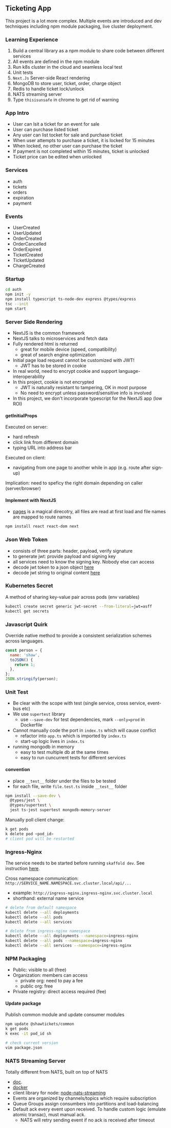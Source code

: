## Ticketing App

This project is a lot more complex. Multiple events are introduced and dev techniques including npm module packaging, live cluster deployment.

### Learning Experience

1. Build a central library as a npm module to share code between different services
2. All events are defined in the npm module
3. Run k8s cluster in the cloud and seamless local test
4. Unit tests
5. `Next.Js` Server-side React rendering
6. MongoDB to store user, ticket, order, charge object
7. Redis to handle ticket lock/unlock
8. NATS streaming server
9. Type `thisisunsafe` in chrome to get rid of warning

### App Intro

- User can lsit a ticket for an event for sale
- User can purchase listed ticket
- Any user can list tocket for sale and purchase ticket
- When user attempts to purchase a ticket, it is locked for 15 minutes
- When locked, no other user can purchase the ticket
- If payment is not completed within 15 minutes, ticket is unlocked
- Ticket price can be edited when unlocked

### Services

- auth
- tickets
- orders
- expiration
- payment

### Events

- UserCreated
- UserUpdated
- OrderCreated
- OrderCancelled
- OrderExpired
- TicketCreated
- TicketUpdated
- ChargeCreated

### Startup

```bash
cd auth
npm init -y
npm install typescript ts-node-dev express @types/express
tsc --init
npm start
```

### Server Side Rendering

- NextJS is the common framework
- NextJS talks to microservices and fetch data
- Fully rendered html is returned
  - great for mobile device (speed, compatibility)
  - great of search engine optimization
- Initial page load request cannot be customized with JWT!
  - JWT has to be stored in cookie
- In real world, need to encrypt cookie and support language-interoperability
- In this project, cookie is not encrypted
  - JWT is naturally resistant to tampering, OK in most purpose
  - No need to encrypt unless password/sensitive info is involved
- In this project, we don't incorporate typescript for the NextJS app (low ROI)

#### getInitialProps

Executed on server:

- hard refresh
- click link from different domain
- typing URL into address bar

Executed on client:

- navigating from one page to another while in app (e.g. route after sign-up)

Implication: need to speficy the right domain depending on caller (server/browser)

#### Implement with NextJS

- [pages](./client/pages/) is a magical direcotry, all files are read at first load and file names are mapped to route names

```bash
npm install react react-dom next
```

### Json Web Token

- consists of three parts: header, payload, verify signature
- to generate jwt: provide payload and signing key
- all services need to know the signing key. Nobody else can access
- decode jwt token to a json object [here](https://www.base64decode.org)
- decode jwt string to original content [here](https://jwt.io)

### Kubernetes Secret

A method of sharing key-value pair across pods (env variables)

```bash
kubectl create secret generic jwt-secret --from-literal=jwt=asff
kubectl get secrets
```

### Javascript Quirk

Override native method to provide a consistent serialization schemes across languages.

```javascript
const person = {
  name: 'shaw',
  toJSON() {
    return 1;
  },
};
JSON.stringify(person);
```

### Unit Test

- Be clear with the scope with test (single service, cross service, event-bus etc)
- We use `supertest` library
  - use `--save-dev` for test dependencies, mark `--only=prod` in Dockerfile
- Cannot manually code the port in `index.ts` which will cause conflict
  - refactor into `app.ts` which is imported by `index.ts`
  - start-up logic lives in `index.ts`
- running mongodb in memory
  - easy to test multiple db at the same times
  - easy to run cuncurrent tests for different services

#### convention

- place `__test__` folder under the files to be tested
- for each file, write `file.test.ts` inside `__test__` folder

```bash
npm install --save-dev \
  @types/jest \
  @types/supertest \
  jest ts-jest supertest mongodb-memory-server
```

Manually poll client change:

```bash
k get pods
k delete pod <pod_id>
# client pod will be restarted
```

### Ingress-Nginx

The service needs to be started before running `skaffold dev`. See instruction [here](https://kubernetes.github.io/ingress-nginx/deploy/#quick-start).

Cross namespace communication: `http://SERVICE_NAME.NAMESPACE.svc.cluster.local/api/...`

- example: `http://ingress-nginx.ingress-nginx.svc.cluster.local`
- shorthand: external name service

```bash
# delete from default namespace
kubectl delete --all deployments
kubectl delete --all pods
kubectl delete --all services

# delete from ingress-nginx namespace
kubectl delete --all deployments --namespace=ingress-nginx
kubectl delete --all pods --namespace=ingress-nginx
kubectl delete --all services --namespace=ingress-nginx
```

### NPM Packaging

- Public: visible to all (free)
- Organization: members can access
  - private org: need to pay a fee
  - public org: free
- Private registry: direct access required (fee)

#### Update package

Publish common module and update consumer modules

```bash
npm update @shawtickets/common
k get pods
k exec -it pod_id sh

# check current version
vim package.json
```

### NATS Streaming Server

Totally different from NATS, built on top of NATS

- [doc](https://docs.nats.io/).
- [docker](https://hub.docker.com/_/nats-streaming)
- client library for node: [node-nats-streaming](https://www.npmjs.com/package/node-nats-streaming)
- Events are organized by channels/topics which require subscription
- Queue Groups assign consumbers into partitions and load-balancing
- Default ack every event upon received. To handle custom logic (emulate atomic transac), must manual ack.
  - NATS will retry sending event if no ack is received after timeout
